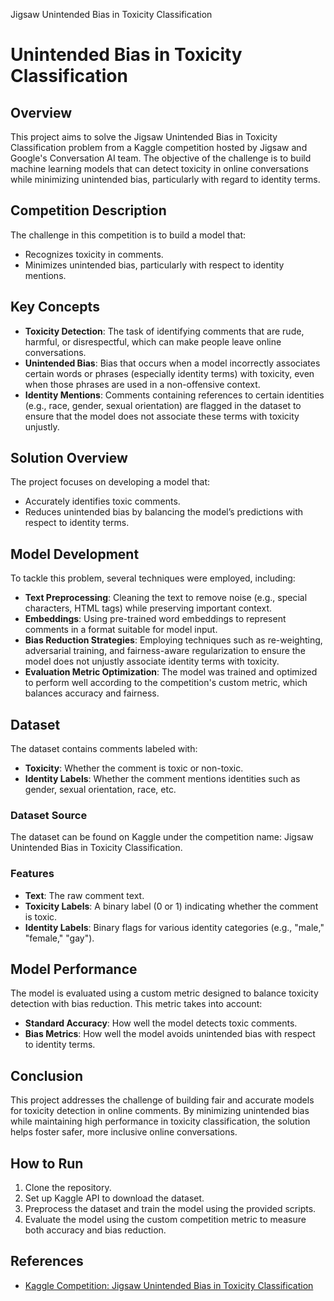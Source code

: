 Jigsaw Unintended Bias in Toxicity Classification

# Unintended Bias in Toxicity Classification

## Overview
This project aims to solve the Jigsaw Unintended Bias in Toxicity Classification problem from a Kaggle competition hosted by Jigsaw and Google's Conversation AI team. The objective of the challenge is to build machine learning models that can detect toxicity in online conversations while minimizing unintended bias, particularly with regard to identity terms.

## Competition Description
The challenge in this competition is to build a model that:
- Recognizes toxicity in comments.
- Minimizes unintended bias, particularly with respect to identity mentions.


## Key Concepts
- **Toxicity Detection**: The task of identifying comments that are rude, harmful, or disrespectful, which can make people leave online conversations.
- **Unintended Bias**: Bias that occurs when a model incorrectly associates certain words or phrases (especially identity terms) with toxicity, even when those phrases are used in a non-offensive context.
- **Identity Mentions**: Comments containing references to certain identities (e.g., race, gender, sexual orientation) are flagged in the dataset to ensure that the model does not associate these terms with toxicity unjustly.

## Solution Overview
The project focuses on developing a model that:
- Accurately identifies toxic comments.
- Reduces unintended bias by balancing the model’s predictions with respect to identity terms.

## Model Development
To tackle this problem, several techniques were employed, including:
- **Text Preprocessing**: Cleaning the text to remove noise (e.g., special characters, HTML tags) while preserving important context.
- **Embeddings**: Using pre-trained word embeddings to represent comments in a format suitable for model input.
- **Bias Reduction Strategies**: Employing techniques such as re-weighting, adversarial training, and fairness-aware regularization to ensure the model does not unjustly associate identity terms with toxicity.
- **Evaluation Metric Optimization**: The model was trained and optimized to perform well according to the competition's custom metric, which balances accuracy and fairness.

## Dataset
The dataset contains comments labeled with:
- **Toxicity**: Whether the comment is toxic or non-toxic.
- **Identity Labels**: Whether the comment mentions identities such as gender, sexual orientation, race, etc.

### Dataset Source
The dataset can be found on Kaggle under the competition name: Jigsaw Unintended Bias in Toxicity Classification.

### Features
- **Text**: The raw comment text.
- **Toxicity Labels**: A binary label (0 or 1) indicating whether the comment is toxic.
- **Identity Labels**: Binary flags for various identity categories (e.g., "male," "female," "gay").

## Model Performance
The model is evaluated using a custom metric designed to balance toxicity detection with bias reduction. This metric takes into account:
- **Standard Accuracy**: How well the model detects toxic comments.
- **Bias Metrics**: How well the model avoids unintended bias with respect to identity terms.

## Conclusion
This project addresses the challenge of building fair and accurate models for toxicity detection in online comments. By minimizing unintended bias while maintaining high performance in toxicity classification, the solution helps foster safer, more inclusive online conversations.

## How to Run
1. Clone the repository.
2. Set up Kaggle API to download the dataset.
3. Preprocess the dataset and train the model using the provided scripts.
4. Evaluate the model using the custom competition metric to measure both accuracy and bias reduction.

## References
- [Kaggle Competition: Jigsaw Unintended Bias in Toxicity Classification](https://www.kaggle.com/c/jigsaw-unintended-bias-in-toxicity-classification)